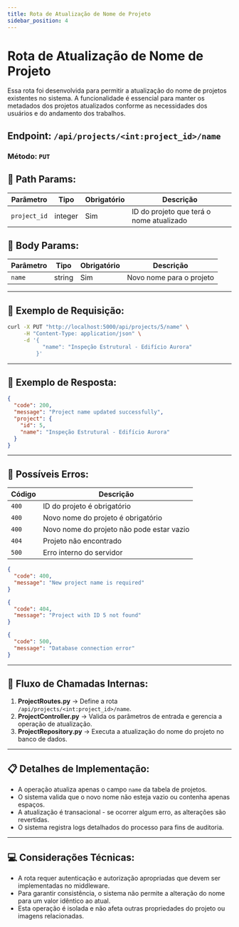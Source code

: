 ```yaml
---
title: Rota de Atualização de Nome de Projeto
sidebar_position: 4
---
```


# Rota de Atualização de Nome de Projeto

Essa rota foi desenvolvida para permitir a atualização do nome de projetos existentes no sistema. A funcionalidade é essencial para manter os metadados dos projetos atualizados conforme as necessidades dos usuários e do andamento dos trabalhos.

## **Endpoint:** `/api/projects/<int:project_id>/name`

### **Método:** `PUT`

## 🔹 **Path Params:**

| Parâmetro   | Tipo    | Obrigatório | Descrição                                |
|--------------|---------|-------------|----------------------------------------|
| `project_id`   | integer | Sim         | ID do projeto que terá o nome atualizado |

## 🔹 **Body Params:**

| Parâmetro   | Tipo    | Obrigatório | Descrição                                |
|--------------|---------|-------------|----------------------------------------|
| `name`       | string  | Sim         | Novo nome para o projeto                |

---

## 🔹 **Exemplo de Requisição:**

```bash
curl -X PUT "http://localhost:5000/api/projects/5/name" \
     -H "Content-Type: application/json" \
     -d '{
           "name": "Inspeção Estrutural - Edifício Aurora"
         }'
```

---

## 🔹 **Exemplo de Resposta:**

```json
{
  "code": 200,
  "message": "Project name updated successfully",
  "project": {
    "id": 5,
    "name": "Inspeção Estrutural - Edifício Aurora"
  }
}
```

---

## 🔹 **Possíveis Erros:**

| Código | Descrição                        |
|---------|--------------------------------|
| `400`   | ID do projeto é obrigatório    |
| `400`   | Novo nome do projeto é obrigatório |
| `400`   | Novo nome do projeto não pode estar vazio |
| `404`   | Projeto não encontrado         |
| `500`   | Erro interno do servidor       |

```json
{
  "code": 400,
  "message": "New project name is required"
}
```

```json
{
  "code": 404,
  "message": "Project with ID 5 not found"
}
```

```json
{
  "code": 500,
  "message": "Database connection error"
}
```

---

## 🔄 **Fluxo de Chamadas Internas:**

1. **ProjectRoutes.py** → Define a rota `/api/projects/<int:project_id>/name`.
2. **ProjectController.py** → Valida os parâmetros de entrada e gerencia a operação de atualização.
3. **ProjectRepository.py** → Executa a atualização do nome do projeto no banco de dados.

---

## 📋 **Detalhes de Implementação:**

- A operação atualiza apenas o campo `name` da tabela de projetos.
- O sistema valida que o novo nome não esteja vazio ou contenha apenas espaços.
- A atualização é transacional - se ocorrer algum erro, as alterações são revertidas.
- O sistema registra logs detalhados do processo para fins de auditoria.

---

## 💻 **Considerações Técnicas:**

- A rota requer autenticação e autorização apropriadas que devem ser implementadas no middleware.
- Para garantir consistência, o sistema não permite a alteração do nome para um valor idêntico ao atual.
- Esta operação é isolada e não afeta outras propriedades do projeto ou imagens relacionadas.
